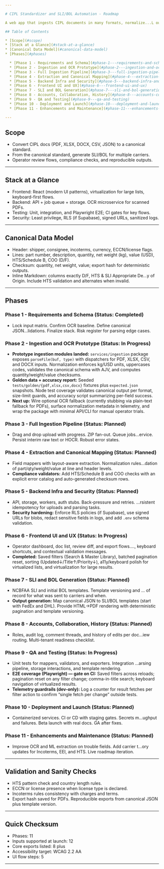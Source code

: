 ```yaml
---

# CIPL Standardizer and SLI/BOL Automation - Roadmap

A web app that ingests CIPL documents in many formats, normalize...L outputs for multiple carriers. Modern UI, late 2025 standards.

## Table of Contents

* [Scope](#scope)
* [Stack at a Glance](#stack-at-a-glance)
* [Canonical Data Model](#canonical-data-model)
* [Phases](#phases)

  * [Phase 1 - Requirements and Schema](#phase-1---requirements-and-schema)
  * [Phase 2 - Ingestion and OCR Prototype](#phase-2---ingestion-and-ocr-prototype)
  * [Phase 3 - Full Ingestion Pipeline](#phase-3---full-ingestion-pipeline)
  * [Phase 4 - Extraction and Canonical Mapping](#phase-4---extraction-and-canonical-mapping)
  * [Phase 5 - Backend Infra and Security](#phase-5---backend-infra-and-security)
  * [Phase 6 - Frontend UI and UX](#phase-6---frontend-ui-and-ux)
  * [Phase 7 - SLI and BOL Generation](#phase-7---sli-and-bol-generation)
  * [Phase 8 - Accounts, Collaboration, History](#phase-8---accounts-collaboration-history)
  * [Phase 9 - QA and Testing](#phase-9---qa-and-testing)
  * [Phase 10 - Deployment and Launch](#phase-10---deployment-and-launch)
  * [Phase 11 - Enhancements and Maintenance](#phase-11---enhancements-and-maintenance)

---
```


## Scope

* Convert CIPL docs (PDF, XLSX, DOCX, CSV, JSON) to a canonical standard.
* From the canonical standard, generate SLI/BOL for multiple carriers.
* Operator review flows, compliance checks, and reproducible outputs.

---

## Stack at a Glance

* Frontend: React (modern UI patterns), virtualization for large lists, keyboard-first flows.
* Backend: API + job queue + storage. OCR microservice for scanned PDFs.
* Testing: Unit, integration, and Playwright E2E; CI gates for key flows.
* Security: Least privilege, RLS (if Supabase), signed URLs, sanitized logs.

---

## Canonical Data Model

* Header: shipper, consignee, incoterms, currency, ECCN/license flags.
* Lines: part number, description, quantity, net weight (kg), value (USD), HTS/Schedule B, COO (D/F).
* Checksum: quantity, net weight, value; export hash for deterministic outputs.
* Inline Markdown: columns exactly D/F, HTS & SLI Appropriate De...y of Origin. Include HTS validation and alternates when invalid.

---

## Phases

### Phase 1 - Requirements and Schema **(Status: Completed)**

* Lock input matrix. Confirm OCR baseline. Define canonical JSON...lidations. Finalize stack. Risk register for parsing edge cases.

### Phase 2 - Ingestion and OCR Prototype **(Status: In Progress)**

* **Prototype ingestion modules landed:** `services/ingestion` package exposes `parseFile(buf, type)` with dispatchers for PDF, XLSX, CSV, and DOCX inputs. Normalization enforces kg/USD units, uppercases codes, validates the canonical schema with AJV, and computes quantity/weight/value checksums.
* **Golden data + accuracy report:** Seeded `tests/golden/{pdf,xlsx,csv,docx}` fixtures plus `expected.json` snapshots. Node test coverage validates canonical output per format, size-limit guards, and accuracy script summarizing per-field success.
* **Next up:** Wire optional OCR fallback (currently stubbing via plain-text fallback for PDFs), surface normalization metadata in telemetry, and wrap the package with minimal API/CLI for manual operator trials.

### Phase 3 - Full Ingestion Pipeline **(Status: Planned)**

* Drag and drop upload with progress. ZIP fan-out. Queue jobs...ervice. Persist interim raw text or HOCR. Robust error states.

### Phase 4 - Extraction and Canonical Mapping **(Status: Planned)**

* Field mappers with layout-aware extraction. Normalization rules...dation of part/qty/weight/value at line and header levels.
* **Compliance validators:** Add HTS/Schedule B and COO checks with an explicit error catalog and auto-generated checksum rows.

### Phase 5 - Backend Infra and Security **(Status: Planned)**

* API, storage, workers, auth stubs. Back-pressure and retries. ...rsistent idempotency for uploads and parsing tasks.
* **Security hardening:** Enforce RLS policies (if Supabase), use signed URLs for blobs, redact sensitive fields in logs, and add `.env` schema validation.

### Phase 6 - Frontend UI and UX **(Status: In Progress)**

* Operator dashboard, doc list, review diff, and export flows...., keyboard shortcuts, and contextual validation messages.
* **Completed:** Saved filters (Search & Master Library), batched pagination reset, sorting (Updated↓/Title↑/Priority↓), a11y/keyboard polish for virtualized lists, and virtualization for large results.

### Phase 7 - SLI and BOL Generation **(Status: Planned)**

* NCBFAA SLI and initial BOL templates. Template versioning and ... of record for what was sent to carriers and when.
* **Output generation:** Map canonical JSON to SLI/BOL templates (start with FedEx and DHL). Provide HTML→PDF rendering with deterministic pagination and template versioning.

### Phase 8 - Accounts, Collaboration, History **(Status: Planned)**

* Roles, audit log, comment threads, and history of edits per doc...iew routing. Multi-tenant readiness checklist.

### Phase 9 - QA and Testing **(Status: In Progress)**

* Unit tests for mappers, validators, and exporters. Integration ...arsing pipeline, storage interactions, and template rendering.
* **E2E coverage (Playwright) — gate on CI:** Saved filters across reloads; pagination reset on any filter change; comma-in-title search; keyboard navigation of virtualized results.
* **Telemetry guardrails (dev-only):** Log a counter for result fetches per filter action to confirm “single fetch per change” outside tests.

### Phase 10 - Deployment and Launch **(Status: Planned)**

* Containerized services. CI or CD with staging gates. Secrets m...ughput and failures. Beta launch with real docs. GA after fixes.

### Phase 11 - Enhancements and Maintenance **(Status: Planned)**

* Improve OCR and ML extraction on trouble fields. Add carrier t...ory updates for Incoterms, EEI, and HTS. Live roadmap iteration.

---

## Validation and Sanity Checks

* HTS pattern check and country length rules.
* ECCN or license presence when license type is declared.
* Incoterms rules consistency with charges and terms.
* Export hash saved for PDFs. Reproducible exports from canonical JSON plus template version.

---

## Quick Checksum

* Phases: 11
* Inputs supported at launch: 12
* Core exports listed: 8 plus
* Accessibility target: WCAG 2.2 AA
* UI flow steps: 5

---
